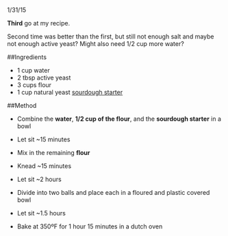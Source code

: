 1/31/15

**Third** go at my recipe.

Second time was better than the first, but still not enough salt and maybe not enough active yeast? Might also need 1/2 cup more water?

##Ingredients
- 1 cup water
- 2 tbsp active yeast
- 3 cups flour
- 1 cup natural yeast [sourdough starter](sourdough-starter.md)

##Method
- Combine the **water**, **1/2 cup of the flour**, and the **sourdough starter** in a bowl
- Let sit ~15 minutes
- Mix in the remaining **flour**
- Knead ~15 minutes
- Let sit ~2 hours

- Divide into two balls and place each in a floured and plastic covered bowl
- Let sit ~1.5 hours
- Bake at 350ºF for 1 hour 15 minutes in a dutch oven